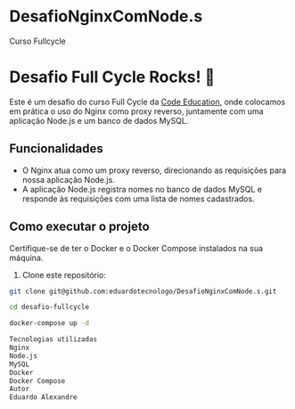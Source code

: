 # DesafioNginxComNode.s
Curso Fullcycle

# Desafio Full Cycle Rocks! 🚀

Este é um desafio do curso Full Cycle da [Code Education](https://code.education/), onde colocamos em prática o uso do Nginx como proxy reverso, juntamente com uma aplicação Node.js e um banco de dados MySQL.

## Funcionalidades

- O Nginx atua como um proxy reverso, direcionando as requisições para nossa aplicação Node.js.
- A aplicação Node.js registra nomes no banco de dados MySQL e responde às requisições com uma lista de nomes cadastrados.

## Como executar o projeto

Certifique-se de ter o Docker e o Docker Compose instalados na sua máquina.

1. Clone este repositório:

```bash
git clone git@github.com:eduardotecnologo/DesafioNginxComNode.s.git

cd desafio-fullcycle

docker-compose up -d

Tecnologias utilizadas
Nginx
Node.js
MySQL
Docker
Docker Compose
Autor
Eduardo Alexandre

